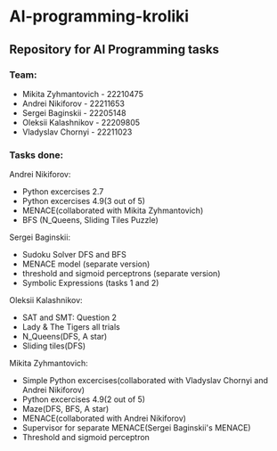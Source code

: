 # AI-programming-kroliki


## Repository for AI Programming tasks


### Team: 
- Mikita Zyhmantovich - 22210475
- Andrei Nikiforov - 22211653
- Sergei Baginskii - 22205148
- Oleksii Kalashnikov - 22209805
- Vladyslav Chornyi - 22211023


### Tasks done:
Andrei Nikiforov:
* Python excercises 2.7
* Python excercises 4.9(3 out of 5)
* MENACE(collaborated with Mikita Zyhmantovich)
* BFS (N_Queens, Sliding Tiles Puzzle)

Sergei Baginskii:
* Sudoku Solver DFS and BFS
* MENACE model (separate version)
* threshold and sigmoid perceptrons (separate   version)
* Symbolic Expressions (tasks 1 and 2)

Oleksii Kalashnikov:
* SAT and SMT: Question 2
* Lady & The Tigers all trials
* N_Queens(DFS, A star)
* Sliding tiles(DFS)

 Mikita Zyhmantovich: 
* Simple Python excercises(collaborated with Vladyslav Chornyi and Andrei Nikiforov)
* Python excercises 4.9(2 out of 5)
* Maze(DFS, BFS, A star)
* MENACE(collaborated with Andrei Nikiforov)
* Supervisor for separate MENACE(Sergei Baginskii's MENACE)
* Threshold and sigmoid perceptron
